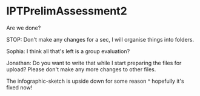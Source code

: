 # IPTPrelimAssessment2
Are we done?

STOP: Don't make any changes for a sec, I will organise things into folders.

Sophia: I think all that's left is a group evaluation?

Jonathan: Do you want to write that while I start preparing the files for upload? Please don't make any more changes to other files.

The infographic-sketch is upside down for some reason 
^ hopefully it's fixed now!
